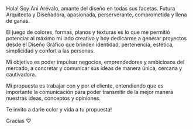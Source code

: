 Hola! Soy Ani Arévalo, amante del diseño en todas sus facetas.
Futura Arquitecta y Diseñadora, apasionada, perserverante, comprometida y llena de ganas.

El juego de colores, formas, planos y texturas es lo que me permitió potenciar al máximo mi lado creativo y hoy dedicarme a generar proyectos desde el Diseño Gráfico que brinden identidad, pertenencia, estética, simplicidad y confort a las personas.

Mi objetivo es poder impulsar negocios, emprendedores y ambiciosos del mercado, a concretar y comunicar sus ideas de manera única, cercana y cautivadora.

Mi propuesta es trabajar con y por el cliente, entendiendo que es importante la comunicación para poder transmitir de la mejor manera nuestras ideas, conceptos y opiniones.

Te invito a darle color y vida a tu propuesta!

Gracias ♡ 
